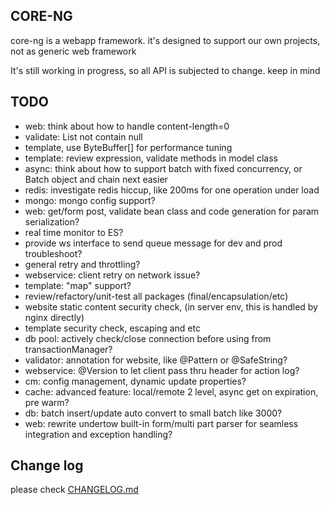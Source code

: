 ## CORE-NG
core-ng is a webapp framework. it's designed to support our own projects, not as generic web framework

It's still working in progress, so all API is subjected to change. keep in mind

## TODO
* web: think about how to handle content-length=0
* validate: List<T> not contain null
* template, use ByteBuffer[] for performance tuning
* template: review expression, validate methods in model class
* async: think about how to support batch with fixed concurrency, or Batch object and chain next easier
* redis: investigate redis hiccup, like 200ms for one operation under load
* mongo: mongo config support?
* web: get/form post, validate bean class and code generation for param serialization?
* real time monitor to ES?
* provide ws interface to send queue message for dev and prod troubleshoot?
* general retry and throttling?
* webservice: client retry on network issue?
* template: "map" support?
* review/refactory/unit-test all packages (final/encapsulation/etc)
* website static content security check, (in server env, this is handled by nginx directly)
* template security check, escaping and etc
* db pool: actively check/close connection before using from transactionManager?
* validator: annotation for website, like @Pattern or @SafeString?
* webservice: @Version to let client pass thru header for action log?
* cm: config management, dynamic update properties?
* cache: advanced feature: local/remote 2 level, async get on expiration, pre warm?
* db: batch insert/update auto convert to small batch like 3000?
* web: rewrite undertow built-in form/multi part parser for seamless integration and exception handling?

## Change log
please check [CHANGELOG.md](CHANGELOG.md)


